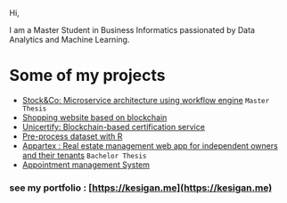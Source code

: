 Hi,

I am a Master Student in Business Informatics passionated by Data Analytics and Machine Learning. 

# Some of my projects #
- [Stock&Co: Microservice architecture using workflow engine](https://github.com/KesThav/stock-and-co) `Master Thesis`
- [Shopping website based on blockchain](https://github.com/KesThav/Shopping-blockchain)
- [Unicertify: Blockchain-based certification service](https://github.com/KesThav/UniCertify)
- [Pre-process dataset with R](https://github.com/KesThav/pre_process_R)
- [Appartex : Real estate management web app for independent owners and their tenants](https://github.com/KesThav/Appartex) `Bachelor Thesis`
- [Appointment management System](https://github.com/KesThav/appointment-management)

### see my portfolio : [https://kesigan.me](https://kesigan.me)
